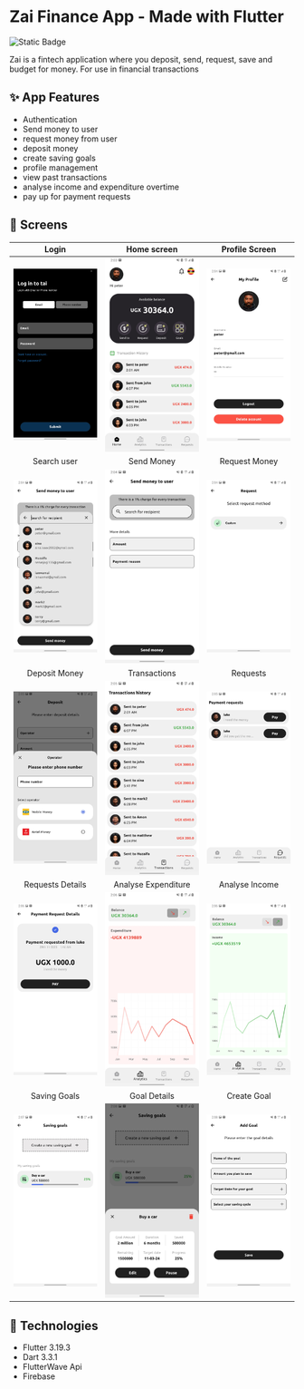 
# Zai Finance App - Made with Flutter

![Static Badge](https://img.shields.io/badge/Made%20with%20-%20Flutter%20-blue?style=for-the-badge)

Zai is a fintech application where you deposit, send, request, save and budget for money. For use in financial transactions

## :sparkles: App Features

- Authentication
- Send money to user
- request money from user
- deposit money
- create saving goals
- profile management
- view past transactions
- analyse income and expenditure overtime
- pay up for payment requests

## :iphone: Screens

Login | Home screen | Profile Screen |
:------------:|:-----------:|:--------------:|
![](./app_ui_images/login.jpg) | ![](./app_ui_images/home.jpg) | ![](./app_ui_images/profile.jpg)
Search user | Send Money | Request Money |
![](./app_ui_images/search_user.jpg) | ![](./app_ui_images/send_money.jpg) | ![](./app_ui_images/request_money.jpg)
Deposit Money | Transactions | Requests |
![](./app_ui_images/deposit_money.jpg) | ![](./app_ui_images/transactions.jpg) | ![](./app_ui_images/requests.jpg)
Requests Details | Analyse Expenditure | Analyse Income |
![](./app_ui_images/request_details.jpg) | ![](./app_ui_images/analyse_expenditure.jpg) | ![](./app_ui_images/analyse_income.jpg)
Saving Goals | Goal Details | Create Goal |
![](./app_ui_images/saving_goals.jpg) | ![](./app_ui_images/goal_details.jpg) | ![](./app_ui_images/create_saving_goal.jpg)


## 🚀 Technologies
- Flutter 3.19.3
- Dart 3.3.1
- FlutterWave Api
- Firebase
